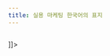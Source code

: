```yaml
---
title: 실용 마케팅 한국어의 표지
---
```


<p><img src="http://blog.fltrp.com/hy/images/02_copy2.jpg" alt="" /></p> ]]&gt;</p>


